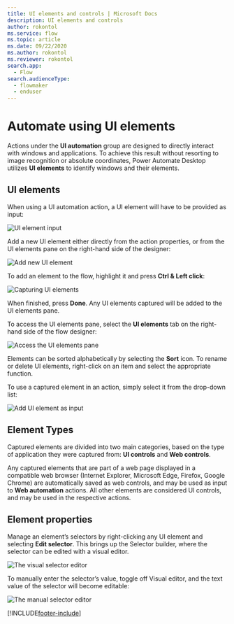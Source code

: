 ```yaml
---
title: UI elements and controls | Microsoft Docs
description: UI elements and controls
author: rokontol
ms.service: flow
ms.topic: article
ms.date: 09/22/2020
ms.author: rokontol
ms.reviewer: rokontol
search.app: 
  - Flow
search.audienceType: 
  - flowmaker
  - enduser
---
```


# Automate using UI elements



Actions under the **UI automation** group are designed to directly interact with windows and applications. To achieve this result without resorting to image recognition or absolute coordinates, Power Automate Desktop utilizes **UI elements** to identify windows and their elements.

## UI elements
When using a UI automation action, a UI element will have to be provided as input:

![UI element input](./media/ui-elements/ui-element-input.png)

Add a new UI element either directly from the action properties, or from the UI elements pane on the right-hand side of the designer:

![Add new UI element](./media/ui-elements/add-new-ui-element.png)

To add an element to the flow, highlight it and press **Ctrl & Left click**:

![Capturing UI elements](./media/ui-elements/capturing-ui-elements.png)

When finished, press **Done**. Any UI elements captured will be added to the UI elements pane.

To access the UI elements pane, select the **UI elements** tab on the right-hand side of the flow designer:

![Access the UI elements pane](./media/ui-elements/access-ui-elements-pane.png)

Elements can be sorted alphabetically by selecting the **Sort** icon. To rename or delete UI elements, right-click on an item and select the appropriate function.

To use a captured element in an action, simply select it from the drop-down list:

![Add UI element as input](./media/ui-elements/add-ui-element-as-input.png)

## Element Types

Captured elements are divided into two main categories, based on the type of application they were captured from: **UI controls** and **Web controls**.

Any captured elements that are part of a web page displayed in a compatible web browser (Internet Explorer, Microsoft Edge, Firefox, Google Chrome) are automatically saved as web controls, and may be used as input to **Web automation** actions. All other elements are considered UI controls, and may be used in the respective actions.

## Element properties

Manage an element’s selectors by right-clicking any UI element and selecting **Edit selector**. This brings up the Selector builder, where the selector can be edited with a visual editor.

![The visual selector editor](./media/ui-elements/visual-selector-editor.png)

To manually enter the selector’s value, toggle off Visual editor, and the text value of the selector will become editable:

![The manual selector editor](./media/ui-elements/manual-selector-editor.png)

[!INCLUDE[footer-include](../includes/footer-banner.md)]